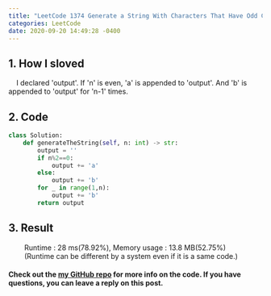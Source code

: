 ```yaml
---
title: "LeetCode 1374 Generate a String With Characters That Have Odd Counts.py"
categories: LeetCode
date: 2020-09-20 14:49:28 -0400
---
```


## 1. How I sloved
&nbsp;&nbsp;&nbsp;&nbsp;I declared 'output'. If 'n' is even, 'a' is appended to 'output'. And 'b' is appended to 'output' for 'n-1' times.

## 2. Code
```python
class Solution:
    def generateTheString(self, n: int) -> str:
        output = ''
        if n%2==0:
            output += 'a'
        else:
            output += 'b'
        for _ in range(1,n):
            output += 'b'
        return output
```

## 3. Result
&nbsp;&nbsp;&nbsp;&nbsp;&nbsp;&nbsp;&nbsp;&nbsp;Runtime : 28 ms(78.92%), Memory usage : 13.8 MB(52.75%)  
&nbsp;&nbsp;&nbsp;&nbsp;&nbsp;&nbsp;&nbsp;&nbsp;(Runtime can be different by a system even if it is a same code.)

#### Check out the [my GitHub repo][hyuk-gh] for more info on the code. If you have questions, you can leave a reply on this post.

[hyuk-gh]:   https://github.com/dlgur1994/StudyAlgorithms
